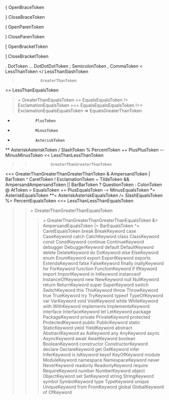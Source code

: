{               OpenBraceToken

}               CloseBraceToken

(               OpenParenToken

)               CloseParenToken

[               OpenBracketToken

]               CloseBracketToken

.               DotToken
...             DotDotDotToken
;               SemicolonToken
,               CommaToken
<               LessThanToken
</              LessThanSlashToken
>               GreaterThanToken
<=              LessThanEqualsToken
>=              GreaterThanEqualsToken
==              EqualsEqualsToken
!=              ExclamationEqualsToken
===             EqualsEqualsEqualsToken
!==             ExclamationEqualsEqualsToken
=>              EqualsGreaterThanToken
+               PlusToken
-               MinusToken
*               AsteriskToken
**              AsteriskAsteriskToken
/               SlashToken
%               PercentToken
++              PlusPlusToken
--              MinusMinusToken
<<              LessThanLessThanToken
>>              GreaterThanGreaterThanToken
<<<             GreaterThanGreaterThanGreaterThanToken
&               AmpersandToken
|               BarToken
^               CaretToken
!               ExclamationToken
~               TildeToken
&&              AmpersandAmpersandToken
||              BarBarToken
?               QuestionToken
:               ColonToken
@               AtToken
=               EqualsToken
+=              PlusEqualsToken
-=              MinusEqualsToken
*=              AsteriskEqualsToken
**=             AsteriskAsteriskEqualsToken
/=              SlashEqualsToken
%=              PercentEqualsToken
<<=             LessThanLessThanEqualsToken
>>=             GreaterThanGreaterThanEqualsToken
>>>=            GreaterThanGreaterThanGreaterThanEqualsToken
&=              AmpersandEqualsToken
|=              BarEqualsToken
^=              CaretEqualsToken
break           BreakKeyword
case            CaseKeyword
catch           CatchKeyword
class           ClassKeyword
const           ConstKeyword
continue        ContinueKeyword
debugger        DebuggerKeyword
default         DefaultKeyword
delete          DeleteKeyword
do              DoKeyword
else            ElseKeyword
enum            EnumKeyword
export          ExportKeyword
exports         ExtendsKeyword
false           FalseKeyword
finally         inallyKeyword
for             ForKeyword
function        FunctionKeyword
if              IfKeyword
import          ImportKeyword
in              InKeyword
instanceof      InstanceOfKeyword
new             NewKeyword
null            NullKeyword
return          ReturnKeyword
super           SuperKeyword
switch          SwitchKeyword
this            ThisKeyword
throw           ThrowKeyword
true            TrueKeyword
try             TryKeyword
typeof          TypeOfKeyword
var             VarKeyword
void            VoidKeyword
while           WhileKeyword
with            WithKeyword
implements      ImplementsKeyword
interface       InterfaceKeyword
let             LetKeyword
package         PackageKeyword
private         PrivateKeyword
protected       ProtectedKeyword
public          PublicKeyword
static          StaticKeyword
yield           YieldKeyword
abstract        AbstractKeyword
as              AsKeyword
any             AnyKeyword
async           AsyncKeyword
await           AwaitKeyword
boolean         BooleanKeyword
constructor     ConstructorKeyword
declare         DeclareKeyword
get             GetKeyword
infer           InferKeyword
is              IsKeyword
keyof           KeyOfKeyword
module          ModuleKeyword
namespace       NamespaceKeyword
never           NeverKeyword
readonly        ReadonlyKeyword
require         RequireKeyword
number          NumberKeyword
object          ObjectKeyword
set             SetKeyword
string          StringKeyword
symbol          SymbolKeyword
type            TypeKeyword
unique          UniqueKeyword
from            FromKeyword
global          GlobalKeyword
of              OfKeyword
